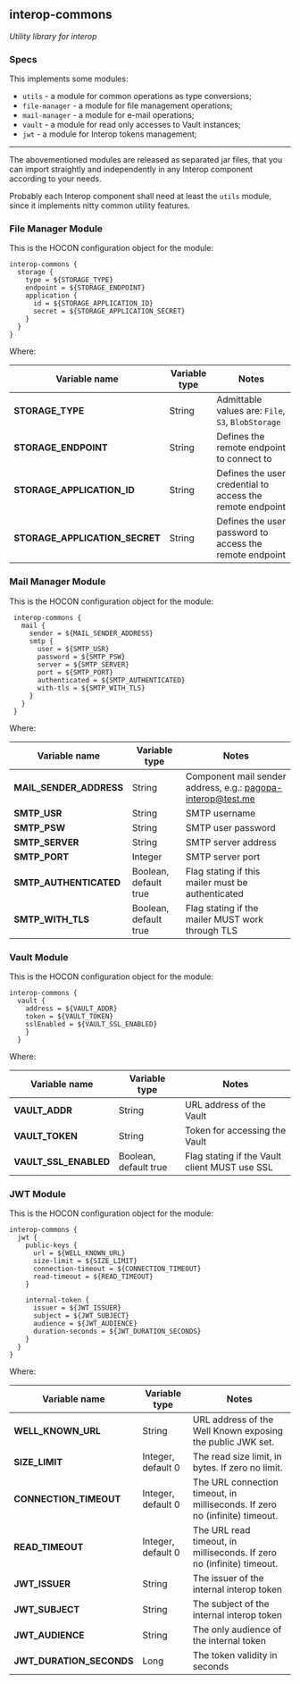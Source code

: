 interop-commons
---

_Utility library for interop_

### Specs

This implements some modules:

- `utils` - a module for common operations as type conversions;
- `file-manager` - a module for file management operations;
- `mail-manager` - a module for e-mail operations;
- `vault` - a module for read only accesses to Vault instances;
- `jwt` - a module for Interop tokens management;

---

The abovementioned modules are released as separated jar files, that you can import straightly and independently in any Interop component according to your needs.

Probably each Interop component shall need at least the `utils` module, since it implements nitty common utility features.

### File Manager Module
This is the HOCON configuration object for the module:

```
interop-commons {
  storage {
    type = ${STORAGE_TYPE}
    endpoint = ${STORAGE_ENDPOINT}
    application {
      id = ${STORAGE_APPLICATION_ID}
      secret = ${STORAGE_APPLICATION_SECRET}
    }
  }
}
```

Where:

| Variable name                  | Variable type | Notes                                                                    |
|--------------------------------| ------------- |--------------------------------------------------------------------------|
| **STORAGE_TYPE**               | String | Admittable values are: `File`, `S3`, `BlobStorage`                       |
| **STORAGE_ENDPOINT**           | String | Defines the remote endpoint to connect to                                |
| **STORAGE_APPLICATION_ID**     | String | Defines the user credential to access the remote endpoint                |
| **STORAGE_APPLICATION_SECRET** | String | Defines the user password to access the remote endpoint                  |

### Mail Manager Module
This is the HOCON configuration object for the module:

```
 interop-commons {
   mail {
     sender = ${MAIL_SENDER_ADDRESS}
     smtp {
       user = ${SMTP_USR}
       password = ${SMTP_PSW}
       server = ${SMTP_SERVER}
       port = ${SMTP_PORT}
       authenticated = ${SMTP_AUTHENTICATED}
       with-tls = ${SMTP_WITH_TLS}
     }
   }
 }
```
Where:

| Variable name           | Variable type         | Notes                                                       |
|-------------------------|-----------------------|-------------------------------------------------------------|
| **MAIL_SENDER_ADDRESS** | String                | Component mail sender address, e.g.: pagopa-interop@test.me |
| **SMTP_USR**            | String                | SMTP username                                               |
| **SMTP_PSW**            | String                | SMTP user password                                          |
| **SMTP_SERVER**         | String                | SMTP server address                                         |
| **SMTP_PORT**           | Integer               | SMTP server port                                            |
| **SMTP_AUTHENTICATED**  | Boolean, default true | Flag stating if this mailer must be authenticated           |
| **SMTP_WITH_TLS**       | Boolean, default true | Flag stating if the mailer MUST work through TLS            |

### Vault Module
This is the HOCON configuration object for the module:

```
interop-commons {
  vault {
    address = ${VAULT_ADDR}
    token = ${VAULT_TOKEN}
    sslEnabled = ${VAULT_SSL_ENABLED}
    }
  }
```

Where:

| Variable name           | Variable type         | Notes                                         |
|-------------------------|-----------------------|-----------------------------------------------|
| **VAULT_ADDR** | String                | URL address of the Vault                      |
| **VAULT_TOKEN**            | String                | Token for accessing the Vault                 |
| **VAULT_SSL_ENABLED**            | Boolean, default true | Flag stating if the Vault client MUST use SSL |

### JWT Module
This is the HOCON configuration object for the module:

```
interop-commons {
  jwt {
    public-keys {
      url = ${WELL_KNOWN_URL}
      size-limit = ${SIZE_LIMIT}
      connection-timeout = ${CONNECTION_TIMEOUT}
      read-timeout = ${READ_TIMEOUT}
    }

    internal-token {
      issuer = ${JWT_ISSUER}
      subject = ${JWT_SUBJECT}
      audience = ${JWT_AUDIENCE}
      duration-seconds = ${JWT_DURATION_SECONDS}
    }
  }
}
```

Where:

| Variable name            | Variable type      | Notes                                                                                        |
|--------------------------|--------------------|----------------------------------------------------------------------------------------------|
| **WELL_KNOWN_URL**       | String             | URL address of the Well Known exposing the public JWK set.                                   |
| **SIZE_LIMIT**           | Integer, default 0 | The read size limit, in bytes. If zero no limit.                                             |
| **CONNECTION_TIMEOUT**   | Integer, default 0 | The URL connection timeout, in milliseconds. If zero no (infinite) timeout.                  |
| **READ_TIMEOUT**         | Integer, default 0 | The URL read timeout, in milliseconds. If zero no (infinite) timeout.                        |
| **JWT_ISSUER**           | String             | The issuer of the internal interop token                                                     |
| **JWT_SUBJECT**          | String             | The subject of the internal interop token                                                    |
| **JWT_AUDIENCE**         | String             | The only audience of the internal token |
| **JWT_DURATION_SECONDS** | Long               | The token validity in seconds                                 |
